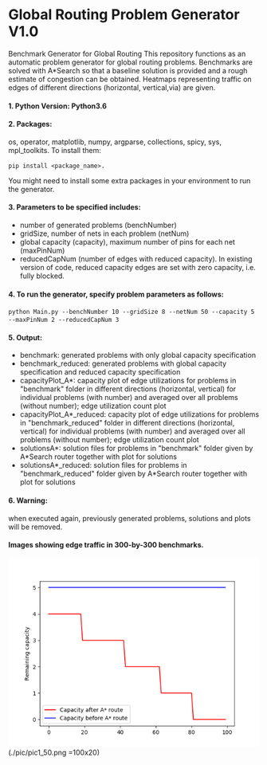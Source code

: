 # Global Routing Problem Generator V1.0
Benchmark Generator for Global Routing
This repository functions as an automatic problem generator for global routing problems. Benchmarks are solved with A*Search so that a baseline solution is provided and a rough estimate of congestion can be obtained.
Heatmaps representing traffic on edges of different directions (horizontal, vertical,via) are given.   

#### 1. Python Version: Python3.6
#### 2. Packages: 
os, operator, matplotlib, numpy, argparse, collections, spicy, sys, mpl_toolkits. To install them:
```
pip install <package_name>.
```
You might need to install some extra packages in your environment to run the generator.

#### 3. Parameters to be specified includes: 
- number of generated problems (benchNumber)
- gridSize, number of nets in each problem (netNum) 
- global capacity (capacity), maximum number of pins for each net (maxPinNum)
- reducedCapNum (number of edges with reduced capacity). 
In existing version of code, reduced capacity edges are set with zero capacity, i.e. fully blocked.
####  4. To run the generator, specify problem parameters as follows:
```
python Main.py --benchNumber 10 --gridSize 8 --netNum 50 --capacity 5 --maxPinNum 2 --reducedCapNum 3
```
#### 5. Output:
- benchmark: generated problems with only global capacity specification
- benchmark_reduced: generated problems with global capacity specification and reduced capacity specification
- capacityPlot_A*: capacity plot of edge utilizations for problems in "benchmark" folder in different directions (horizontal, vertical) for individual problems (with number) and averaged over all problems (without number); edge utilization count plot
- capacityPlot_A*_reduced:  capacity plot of edge utilizations for problems in "benchmark_reduced" folder in different directions (horizontal, vertical) for individual problems (with number) and averaged over all problems (without number); edge utilization count plot
- solutionsA*: solution files for problems in "benchmark" folder given by A*Search router together with plot for solutions
- solutionsA*_reduced: solution files for problems in "benchmark_reduced" folder given by A*Search router together with plot for solutions
#### 6. Warning: 
when executed again, previously generated problems, solutions and plots will be removed.


#### Images showing edge traffic in 300-by-300 benchmarks.
![image showing horizontal capacity](Images/edgePlotwithCapacity5number8.png)(./pic/pic1_50.png =100x20)


